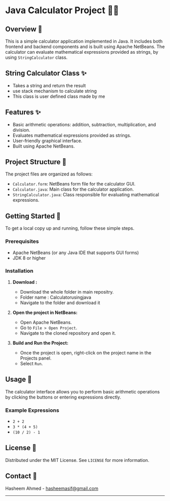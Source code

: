 # Java Calculator Project 📱🧮

## Overview 🌟

This is a simple calculator application implemented in Java. It includes both frontend and backend components and is built using Apache NetBeans. The calculator can evaluate mathematical expressions provided as strings, by using `StringCalculator` class.

## String Calculator Class ✨
   - Takes a string and return the result
   - use stack mechanism to calculate string
   - This class is user defined class made by me

## Features ✨

- Basic arithmetic operations: addition, subtraction, multiplication, and division.
- Evaluates mathematical expressions provided as strings.
- User-friendly graphical interface.
- Built using Apache NetBeans.

## Project Structure 📁

The project files are organized as follows:

- `Calculator.form`: NetBeans form file for the calculator GUI.
- `Calculator.java`: Main class for the calculator application.
- `StringCalculator.java`: Class responsible for evaluating mathematical expressions.

## Getting Started 🚀

To get a local copy up and running, follow these simple steps.

### Prerequisites

- Apache NetBeans (or any Java IDE that supports GUI forms)
- JDK 8 or higher

### Installation


1. **Download :**

   - Download the whole folder in main repositry.
   - Folder name : Calculatorusingjava
   - Navigate to the folder and download it
     
2. **Open the project in NetBeans:**

   - Open Apache NetBeans.
   - Go to `File > Open Project`.
   - Navigate to the cloned repository and open it.

3. **Build and Run the Project:**

   - Once the project is open, right-click on the project name in the Projects panel.
   - Select `Run`.

## Usage 📐

The calculator interface allows you to perform basic arithmetic operations by clicking the buttons or entering expressions directly.

### Example Expressions

- `2 + 2`
- `3 * (4 + 5)`
- `(10 / 2) - 1`


## License 📜

Distributed under the MIT License. See `LICENSE` for more information.

## Contact 📧

Hasheem Ahmed - hasheemasif@gmail.com

---

